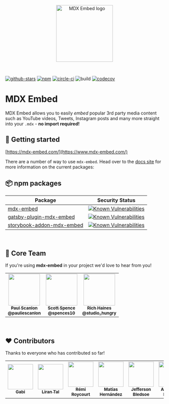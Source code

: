 <p align="center">
  <a href="https://mdx-embed.com">
    <img alt="MDX Embed logo" src="https://www.mdx-embed.com/mdx-embed-logo.svg" width="180px" />
  </a>
</p>

<br />

[![github-stars](https://img.shields.io/github/stars/pauliescanlon/mdx-embed?style=social)](https://img.shields.io/github/stars/pauliescanlon/mdx-embed?style=social)
[![npm](https://img.shields.io/npm/v/mdx-embed)](https://img.shields.io/npm/v/mdx-embed)
[![circle-ci](https://circleci.com/gh/PaulieScanlon/mdx-embed.svg?style=shield)](https://app.circleci.com/pipelines/github/PaulieScanlon)
![build](https://img.shields.io/circleci/build/github/PaulieScanlon/mdx-embed/main)
[![codecov](https://codecov.io/gh/PaulieScanlon/mdx-embed/branch/main/graph/badge.svg)](https://codecov.io/gh/PaulieScanlon/mdx-embed)

# MDX Embed

MDX Embed allows you to easily _embed_ popular 3rd party media content such as YouTube videos, Tweets, Instagram posts
and many more straight into your `.mdx` - **no import required!**

## 🚀 Getting started

[https://mdx-embed.com/](https://www.mdx-embed.com/)

There are a number of way to use `mdx-embed`. Head over to the [docs site](https://www.mdx-embed.com/) for more
information on the current packages:

## 📦 npm packages

| Package                                                                              |                                                               Security Status                                                                |
| ------------------------------------------------------------------------------------ | :------------------------------------------------------------------------------------------------------------------------------------------: |
| [mdx-embed](https://www.npmjs.com/package/mdx-embed)                                 |                 [![Known Vulnerabilities](https://snyk.io/test/npm/mdx-embed/badge.svg)](https://snyk.io/test/npm/mdx-embed)                 |
| [gatsby-plugin-mdx-embed](https://www.npmjs.com/package/gatsby-plugin-mdx-embed)     |   [![Known Vulnerabilities](https://snyk.io/test/npm/gatsby-plugin-mdx-embed/badge.svg)](https://snyk.io/test/npm/gatsby-plugin-mdx-embed)   |
| [storybook-addon-mdx-embed](https://www.npmjs.com/package/storybook-addon-mdx-embed) | [![Known Vulnerabilities](https://snyk.io/test/npm/storybook-addon-mdx-embed/badge.svg)](https://snyk.io/test/npm/storybook-addon-mdx-embed) |

<br />

## 🕺 Core Team

If you're using **mdx-embed** in your project we'd love to hear from you!

<table>
  <tr>
    <td align="center">
      <a href="https://paulie.dev/"><img src="https://avatars2.githubusercontent.com/u/1465706?s=460&u=a3c1ce80b0ce24b68a66bfa59ca546d83f95877f&v=4" width="100px;" alt=""/><br/><sub><b>Paul Scanlon</b></sub></a><br/>
      <a href="https://twitter.com/PaulieScanlon"><sub><b>@pauliescanlon</b></sub></a>
    </td>

   <td align="center">
     <a href="https://scottspence.com/"><img src="https://avatars3.githubusercontent.com/u/234708?s=460&u=0ee3aad6e455f4faf97807030948d9cba515ed6a&v=4" width="100px;" alt=""/><br/><sub><b>Scott Spence</b></sub></a><br/>
     <a href="https://twitter.com/spences10"><sub><b>@spences10</b></sub></a>
   </td>

   <td align="center">
     <a href="https://garden.richardhaines.dev/"><img src="https://avatars1.githubusercontent.com/u/22930449?s=460&u=fe9bfbd906a41223b0292b37d0ace01f9034b136&v=4" width="100px;" alt=""/><br/><sub><b>Rich Haines</b></sub></a><br/>
     <a href="https://twitter.com/studio_hungry"><sub><b>@studio_hungry</b></sub></a>
   </td>
  </tr>
</table>

<br />

## ❤️ Contributors

Thanks to everyone who has contributed so far!

<table>
  <tr>
    <td align="center"><a href="https://github.com/daisygabi"><img src="https://avatars2.githubusercontent.com/u/527144?s=460&v=4" width="80px;" alt=""/><br /><sub><b>Gabi</b></sub></a>
    </td>
    <td align="center"><a href="https://github.com/lirantal"><img src="https://avatars0.githubusercontent.com/u/316371?s=460&v=4" width="80px;" alt=""/><br /><sub><b>Liran Tal</b></sub></a>
    </td>
    <td align="center"><a href="https://github.com/remiroyc"><img src="https://avatars1.githubusercontent.com/u/11146088?s=460&u=4f72fecc2a1f567e053066bd694c779416f461db&v=4" width="80px;" alt=""/><br /><sub><b>Rémi Roycourt</b></sub></a>
    </td>
    <td align="center"><a href="https://github.com/matiasfha"><img src="https://avatars3.githubusercontent.com/u/282006?s=460&u=a9d3c26dc6c2cfc5cbe04192b1fd6c2bb29c9be5&v=4" width="80px;" alt=""/><br /><sub><b>Matías Hernández</b></sub></a>
    </td>
    <td align="center"><a href="https://github.com/JeffersonBledsoe"><img src="https://avatars0.githubusercontent.com/u/30210785?s=460&u=9b4e1e10f480b3abfbd02ec10b6965c301d52f9d&v=4" width="80px;" alt=""/><br /><sub><b>Jefferson Bledsoe</b></sub></a>
    </td>
    <td align="center"><a href="https://github.com/xmalinov"><img src="https://avatars2.githubusercontent.com/u/3215218?s=460&u=2c4cd154f5b5af3f4f40ac8646ecf4f995ae71ea&v=4" width="80px;" alt=""/><br /><sub><b>Alexander Malinov</b></sub></a>
    </td>
    <td align="center"><a href="https://github.com/NickyMeuleman"><img src="https://avatars0.githubusercontent.com/u/30179461?s=460&u=1baeff1126d4c07ea4f1f63d71a0b86761f97965&v=4" width="80px;" alt=""/><br /><sub><b>Nicky Meuleman</b></sub></a>
    </td>
    <td align="center"><a href="https://github.com/yenly"><img src="https://avatars0.githubusercontent.com/u/6759658?s=460&u=f2a9f2e478e2dd817b2a8e78d7341787b221b071&v=4" width="80px;" alt=""/><br /><sub><b>
Yenly</b></sub></a>
    </td>
      <td align="center"><a href="https://github.com/ekafyi"><img src="https://avatars1.githubusercontent.com/u/6597211?s=460&u=d05715db32b39ba7e0554776c1b3accd8fc7aef5&v=4" width="80px;" alt=""/><br /><sub><b>
Eka</b></sub></a>
    </td>
  </tr>
</table>
